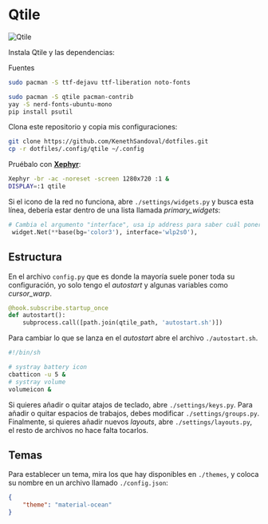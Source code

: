 # Qtile

![Qtile](../../.screenshots/qtile.png)

Instala Qtile y las dependencias:

Fuentes
```bash
sudo pacman -S ttf-dejavu ttf-liberation noto-fonts
```


```bash
sudo pacman -S qtile pacman-contrib
yay -S nerd-fonts-ubuntu-mono
pip install psutil
```

Clona este repositorio y copia mis configuraciones:

```bash
git clone https://github.com/KenethSandoval/dotfiles.git
cp -r dotfiles/.config/qtile ~/.config
```

Pruébalo con **[Xephyr](https://wiki.archlinux.org/index.php/Xephyr)**:

```bash
Xephyr -br -ac -noreset -screen 1280x720 :1 &
DISPLAY=:1 qtile
```

Si el icono de la red no funciona, abre  ```./settings/widgets.py``` y busca
esta línea, debería estar dentro de una lista llamada *primary_widgets*:

```python
# Cambia el argumento "interface", usa ip address para saber cuál poner
 widget.Net(**base(bg='color3'), interface='wlp2s0'),
```

## Estructura

En el archivo ```config.py``` que es donde la mayoría suele poner toda su
configuración, yo solo tengo el *autostart* y algunas variables como
*cursor_warp*.

```python
@hook.subscribe.startup_once
def autostart():
    subprocess.call([path.join(qtile_path, 'autostart.sh')])
```

Para cambiar lo que se lanza en el *autostart* abre el archivo 
```./autostart.sh```.

```bash
#!/bin/sh

# systray battery icon
cbatticon -u 5 &
# systray volume
volumeicon &
```

Si quieres añadir o quitar atajos de teclado, abre ```./settings/keys.py```.
Para añadir o quitar espacios de trabajos, debes modificar
```./settings/groups.py```. Finalmente, si quieres añadir nuevos *layouts*,
abre ```./settings/layouts.py```, el resto de archivos no hace falta tocarlos.

## Temas

Para establecer un tema, mira los que hay disponibles en ```./themes```, y
coloca su nombre en un archivo llamado ```./config.json```:

```json
{
    "theme": "material-ocean"
}
```
